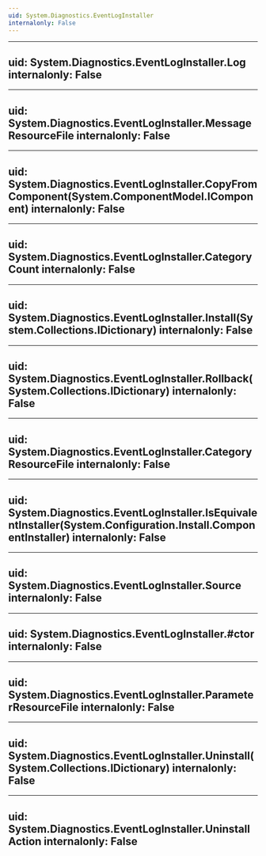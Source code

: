 ```yaml
---
uid: System.Diagnostics.EventLogInstaller
internalonly: False
---
```


---
uid: System.Diagnostics.EventLogInstaller.Log
internalonly: False
---

---
uid: System.Diagnostics.EventLogInstaller.MessageResourceFile
internalonly: False
---

---
uid: System.Diagnostics.EventLogInstaller.CopyFromComponent(System.ComponentModel.IComponent)
internalonly: False
---

---
uid: System.Diagnostics.EventLogInstaller.CategoryCount
internalonly: False
---

---
uid: System.Diagnostics.EventLogInstaller.Install(System.Collections.IDictionary)
internalonly: False
---

---
uid: System.Diagnostics.EventLogInstaller.Rollback(System.Collections.IDictionary)
internalonly: False
---

---
uid: System.Diagnostics.EventLogInstaller.CategoryResourceFile
internalonly: False
---

---
uid: System.Diagnostics.EventLogInstaller.IsEquivalentInstaller(System.Configuration.Install.ComponentInstaller)
internalonly: False
---

---
uid: System.Diagnostics.EventLogInstaller.Source
internalonly: False
---

---
uid: System.Diagnostics.EventLogInstaller.#ctor
internalonly: False
---

---
uid: System.Diagnostics.EventLogInstaller.ParameterResourceFile
internalonly: False
---

---
uid: System.Diagnostics.EventLogInstaller.Uninstall(System.Collections.IDictionary)
internalonly: False
---

---
uid: System.Diagnostics.EventLogInstaller.UninstallAction
internalonly: False
---
